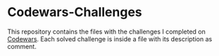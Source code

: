 # Codewars-Challenges
 
This repository contains the files with the challenges I completed on [Codewars](https://www.codewars.com/).
Each solved challenge is inside a file with its description as comment.
